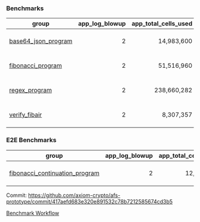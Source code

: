 ### Benchmarks
| group | app_log_blowup | app_total_cells_used | app_total_cycles | app_total_proof_time_ms | leaf_log_blowup | leaf_total_cells_used | leaf_total_cycles | leaf_total_proof_time_ms | instance | alloc |
|---|---|---|---|---|---|---|---|---|---|---|
| [ base64_json_program ](https://github.com/axiom-crypto/afs-prototype/blob/gh-pages/benchmarks-pr/838/individual/base64_json-2-2-64cpu-linux-arm64-mimalloc.md) | <div style='text-align: right'> 2 </div>  | <div style='text-align: right'> 14,983,600 </div>  | <div style='text-align: right'> 217,310 </div>  | <span style='color: red'>(+18.0 [+0.7%])</span><div style='text-align: right'> 2,708.0 </div>  | <div style='text-align: right'> 2 </div>  | <div style='text-align: right'> 293,088,878 </div>  | <div style='text-align: right'> 6,741,952 </div>  | <span style='color: red'>(+503.0 [+1.3%])</span><div style='text-align: right'> 39,426.0 </div>  | 64cpu-linux-arm64 | mimalloc |
| [ fibonacci_program ](https://github.com/axiom-crypto/afs-prototype/blob/gh-pages/benchmarks-pr/838/individual/fibonacci-2-2-64cpu-linux-arm64-mimalloc.md) | <div style='text-align: right'> 2 </div>  | <div style='text-align: right'> 51,516,960 </div>  | <div style='text-align: right'> 1,500,219 </div>  | <span style='color: red'>(+14.0 [+0.2%])</span><div style='text-align: right'> 7,110.0 </div>  | <div style='text-align: right'> 2 </div>  | <span style='color: green'>(-1,510 [-0.0%])</span><div style='text-align: right'> 143,312,170 </div>  | <span style='color: green'>(-165 [-0.0%])</span><div style='text-align: right'> 3,502,443 </div>  | <span style='color: green'>(-89.0 [-0.5%])</span><div style='text-align: right'> 19,531.0 </div>  | 64cpu-linux-arm64 | mimalloc |
| [ regex_program ](https://github.com/axiom-crypto/afs-prototype/blob/gh-pages/benchmarks-pr/838/individual/regex-2-2-64cpu-linux-arm64-mimalloc.md) | <div style='text-align: right'> 2 </div>  | <div style='text-align: right'> 238,660,282 </div>  | <div style='text-align: right'> 4,181,050 </div>  | <span style='color: green'>(-34.0 [-0.1%])</span><div style='text-align: right'> 28,675.0 </div>  | <div style='text-align: right'> 2 </div>  | <span style='color: red'>(+1,830 [+0.0%])</span><div style='text-align: right'> 314,408,731 </div>  | <span style='color: red'>(+180 [+0.0%])</span><div style='text-align: right'> 7,302,930 </div>  | <span style='color: red'>(+361.0 [+0.9%])</span><div style='text-align: right'> 40,060.0 </div>  | 64cpu-linux-arm64 | mimalloc |
| [ verify_fibair ](https://github.com/axiom-crypto/afs-prototype/blob/gh-pages/benchmarks-pr/838/individual/verify_fibair-2-2-64cpu-linux-arm64-mimalloc.md) | <div style='text-align: right'> 2 </div>  | <div style='text-align: right'> 8,307,357 </div>  | <div style='text-align: right'> 199,267 </div>  | <span style='color: green'>(-7.0 [-0.4%])</span><div style='text-align: right'> 1,567.0 </div>  | <div style='text-align: right'> - </div>  | <div style='text-align: right'> - </div>  | <div style='text-align: right'> - </div>  | <div style='text-align: right'> - </div>  | 64cpu-linux-arm64 | mimalloc |

### E2E Benchmarks
| group | app_log_blowup | app_total_cells_used | app_total_cycles | app_total_proof_time_ms | leaf_log_blowup | leaf_total_cells_used | leaf_total_cycles | leaf_total_proof_time_ms | root_log_blowup | root_total_cells_used | root_total_cycles | root_total_proof_time_ms | internal_log_blowup | internal_total_cells_used | internal_total_cycles | internal_total_proof_time_ms | instance | alloc |
|---|---|---|---|---|---|---|---|---|---|---|---|---|---|---|---|---|---|---|
| [ fibonacci_continuation_program ](https://github.com/axiom-crypto/afs-prototype/blob/gh-pages/benchmarks-pr/838/individual/fib_e2e-2-2-2-2-64cpu-linux-arm64-mimalloc.md) | <div style='text-align: right'> 2 </div>  | <div style='text-align: right'> 12,161,130 </div>  | <div style='text-align: right'> 12,000,219 </div>  | <div style='text-align: right'> 40,998.0 </div>  | <div style='text-align: right'> 2 </div>  | <div style='text-align: right'> 145,073,267 </div>  | <div style='text-align: right'> 3,658,113 </div>  | <div style='text-align: right'> 77,159.0 </div>  | <div style='text-align: right'> 2 </div>  | <div style='text-align: right'> 987,081,669 </div>  | <div style='text-align: right'> 24,122,743 </div>  | <div style='text-align: right'> 105,182.0 </div>  | <div style='text-align: right'> 2 </div>  | <div style='text-align: right'> 863,649,446 </div>  | <div style='text-align: right'> 21,889,289 </div>  | <div style='text-align: right'> 93,497.0 </div>  | 64cpu-linux-arm64 | mimalloc |


Commit: https://github.com/axiom-crypto/afs-prototype/commit/417aefd683e320e891532c78b7212585674cd3b5

[Benchmark Workflow](https://github.com/axiom-crypto/afs-prototype/actions/runs/11943054910)
